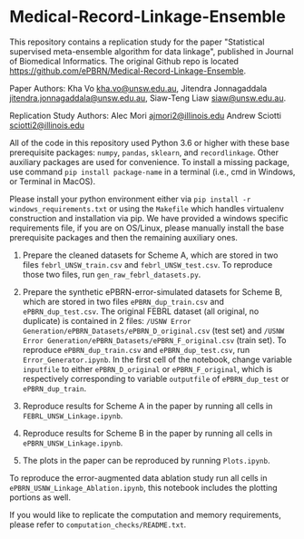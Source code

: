 # Medical-Record-Linkage-Ensemble

This repository contains a replication study for the paper "Statistical supervised meta-ensemble algorithm for data linkage", published in Journal of Biomedical Informatics. The original Github repo is located https://github.com/ePBRN/Medical-Record-Linkage-Ensemble. 

Paper Authors: 
Kha Vo <kha.vo@unsw.edu.au>,
Jitendra Jonnagaddala <jitendra.jonnagaddala@unsw.edu.au>,
Siaw-Teng Liaw <siaw@unsw.edu.au>.

Replication Study Authors:
Alec Mori <ajmori2@illinois.edu>
Andrew Sciotti <sciotti2@illinois.edu>

All of the code in this repository used Python 3.6 or higher with these base prerequisite packages: `numpy`, `pandas`, `sklearn`, and `recordlinkage`. Other auxiliary packages are used for convenience. To install a missing package, use command `pip install package-name` in a terminal (i.e., cmd in Windows, or Terminal in MacOS).

Please install your python environment either via `pip install -r windows_requirements.txt` or using the `Makefile` which handles virtualenv construction and installation via pip. We have provided a windows specific requirements file, if you are on OS/Linux, please manually install the base prerequisite packages and then the remaining auxiliary ones.

1. Prepare the cleaned datasets for Scheme A, which are stored in two files `febrl_UNSW_train.csv` and `febrl_UNSW_test.csv`. To reproduce those two files, run `gen_raw_febrl_datasets.py`.

2. Prepare the synthetic ePBRN-error-simulated datasets for Scheme B, which are stored in two files `ePBRN_dup_train.csv` and `ePBRN_dup_test.csv`. The original FEBRL dataset (all original, no duplicate) is contained in 2 files: `/USNW Error Generation/ePBRN_Datasets/ePBRN_D_original.csv` (test set) and `/USNW Error Generation/ePBRN_Datasets/ePBRN_F_original.csv` (train set). To reproduce `ePBRN_dup_train.csv` and `ePBRN_dup_test.csv`, run `Error_Generator.ipynb`. In the first cell of the notebook, change variable `inputfile` to either `ePBRN_D_original` or `ePBRN_F_original`, which is respectively corresponding to variable `outputfile` of `ePBRN_dup_test` or `ePBRN_dup_train`. 

3. Reproduce results for Scheme A in the paper by running all cells in `FEBRL_UNSW_Linkage.ipynb`.

4. Reproduce results for Scheme B in the paper by running all cells in `ePBRN_UNSW_Linkage.ipynb`.

5. The plots in the paper can be reproduced by running `Plots.ipynb`.

To reproduce the error-augmented data ablation study run all cells in `ePBRN_USNW_Linkage_Ablation.ipynb`, this notebook includes the plotting portions as well.

If you would like to replicate the computation and memory requirements, please refer to `computation_checks/README.txt`. 


